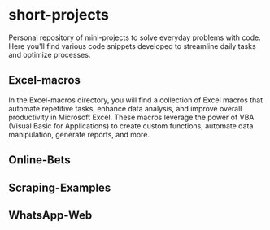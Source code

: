 # short-projects
Personal repository of mini-projects to solve everyday problems with code. Here you'll find various code snippets developed to streamline daily tasks and optimize processes.

## Excel-macros
In the Excel-macros directory, you will find a collection of Excel macros that automate repetitive tasks, enhance data analysis, and improve overall productivity in Microsoft Excel. These macros leverage the power of VBA (Visual Basic for Applications) to create custom functions, automate data manipulation, generate reports, and more.

## Online-Bets

## Scraping-Examples

## WhatsApp-Web